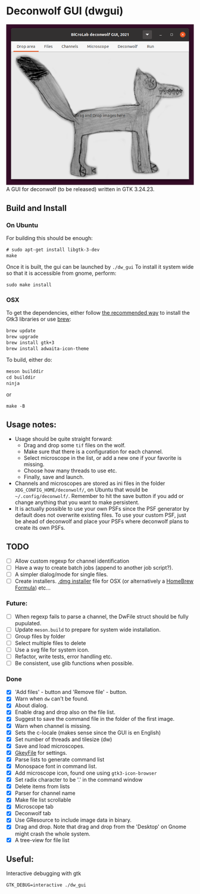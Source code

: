 # Deconwolf GUI (dwgui)

<img src="resources/screenshot_20210217.png" width="678">
A GUI for deconwolf (to be released) written in GTK 3.24.23.

## Build and Install

### On Ubuntu
For building this should be enough:

``` shell
# sudo apt-get install libgtk-3-dev
make

```
Once it is built, the gui can be launched by `./dw_gui` To install it system wide so that it is accessible from gnome, perform:

``` shell
sudo make install
```

### OSX
To get the dependencies, either follow [the recommended way](https://wiki.gnome.org/action/show/Projects/GTK/OSX/Building?action=show&redirect=Projects%2FGTK%2B%2FOSX%2FBuilding) to install the Gtk3 libraries or use [brew](https://brew.sh/):
``` shell
brew update
brew upgrade
brew install gtk+3
brew install adwaita-icon-theme
```
To build, either do:
``` shell
meson builddir
cd builddir
ninja
```
or

``` shell
make -B
```

## Usage notes:
 - Usage should be quite straight forward:
   - Drag and drop some `tif` files on the wolf.
   - Make sure that there is a configuration for each channel.
   - Select microscope in the list, or add a new one if your favorite is missing.
   - Choose how many threads to use etc.
   - Finally, save and launch.
 - Channels and microscopes are stored as ini files in the folder `XDG_CONFIG_HOME/deconwolf/`, on Ubuntu that would be `~/.config/deconwolf/`. Remember to hit the save button if you add or change anything that you want to make persistent.
 - It is actually possible to use your own PSFs since the PSF generator by default does not overwrite existing files. To use your custom PSF, just be ahead of deconwolf and place your PSFs where deconwolf plans to create its own PSFs.

## TODO
 - [ ] Allow custom regexp for channel identification
 - [ ] Have a way to create batch jobs (append to another job script?).
 - [ ] A simpler dialog/mode for single files.
 - [ ] Create installers. [.dmg installer](https://mesonbuild.com/Creating-OSX-packages.html) file for OSX (or alternatively a [HomeBrew Formula](https://medium.com/@tharun208/creating-a-homebrew-formula-f76da25b79e4)) etc...

### Future:
 - [ ] When regexp fails to parse a channel, the DwFile struct should be fully pupulated.
 - [ ] Update `meson.build` to prepare for system wide installation.
 - [ ] Group files by folder
 - [ ] Select multiple files to delete
 - [ ] Use a svg file for system icon.
 - [ ] Refactor, write tests, error handling etc.
 - [ ] Be consistent, use glib functions when possible.

### Done
 - [x] 'Add files' - button and 'Remove file' - button.
 - [x] Warn when `dw` can't be found.
 - [x] About dialog.
 - [x] Enable drag and drop also on the file list.
 - [x] Suggest to save the command file in the folder of the first image.
 - [x] Warn when channel is missing.
 - [x] Sets the c-locale (makes sense since the GUI is en English)
 - [x] Set number of threads and tilesize (dw)
 - [x] Save and load microscopes.
 - [x] [GkeyFile](https://developer.gnome.org/glib/stable/glib-Key-value-file-parser.html#g-key-file-new) for settings.
 - [x] Parse lists to generate command list
 - [x] Monospace font in command list.
 - [x] Add microscope icon, found one using `gtk3-icon-browser`
 - [x] Set radix character to be '.' in the command window
 - [x] Delete items from lists
 - [x] Parser for channel name
 - [x] Make file list scrollable
 - [x] Microscope tab
 - [x] Deconwolf tab
 - [X] Use GResource to include image data in binary.
 - [x] Drag and drop. Note that drag and drop from the 'Desktop' on Gnome might crash the whole system.
 - [x] A tree-view for file list

## Useful:

Interactive debugging with gtk
``` shell
GTK_DEBUG=interactive ./dw_gui
```
